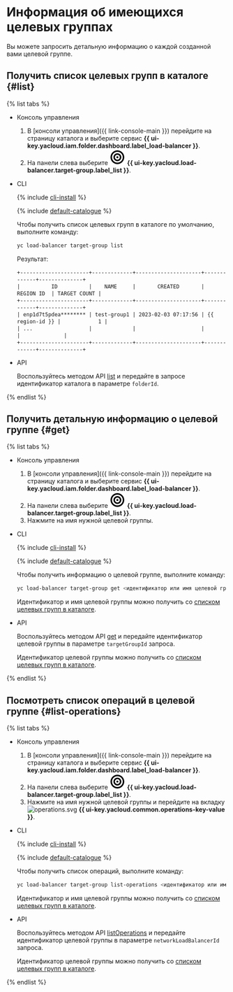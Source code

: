 # Информация об имеющихся целевых группах

Вы можете запросить детальную информацию о каждой созданной вами целевой группе.

## Получить список целевых групп в каталоге {#list}

{% list tabs %}

- Консоль управления

    1. В [консоли управления]({{ link-console-main }}) перейдите на страницу каталога и выберите сервис **{{ ui-key.yacloud.iam.folder.dashboard.label_load-balancer }}**.
    1. На панели слева выберите ![trgroups.svg](../../_assets/trgroups.svg) **{{ ui-key.yacloud.load-balancer.target-group.label_list }}**.

- CLI

    {% include [cli-install](../../_includes/cli-install.md) %}

    {% include [default-catalogue](../../_includes/default-catalogue.md) %}

    Чтобы получить список целевых групп в каталоге по умолчанию, выполните команду:

    ```bash
    yc load-balancer target-group list
    ```

    Результат:

    
    ```text
    +----------------------+-------------+---------------------+-------------+--------------+
    |          ID          |    NAME     |       CREATED       |  REGION ID  | TARGET COUNT |
    +----------------------+-------------+---------------------+-------------+--------------+
    | enp1d7t5pdea******** | test-group1 | 2023-02-03 07:17:56 | {{ region-id }} |            1 |
    | ...                  |             |                     |             |              |
    +----------------------+-------------+---------------------+-------------+--------------+
    ```



- API

    Воспользуйтесь методом API [list](../api-ref/TargetGroup/list.md) и передайте в запросе идентификатор каталога в параметре `folderId`.

{% endlist %}

## Получить детальную информацию о целевой группе {#get}

{% list tabs %}

- Консоль управления

    1. В [консоли управления]({{ link-console-main }}) перейдите на страницу каталога и выберите сервис **{{ ui-key.yacloud.iam.folder.dashboard.label_load-balancer }}**.
    1. На панели слева выберите ![trgroups.svg](../../_assets/trgroups.svg) **{{ ui-key.yacloud.load-balancer.target-group.label_list }}**.
    1. Нажмите на имя нужной целевой группы.

- CLI

    {% include [cli-install](../../_includes/cli-install.md) %}

    {% include [default-catalogue](../../_includes/default-catalogue.md) %}

    Чтобы получить информацию о целевой группе, выполните команду:

    ```bash
    yc load-balancer target-group get <идентификатор или имя целевой группы>
    ```

    Идентификатор и имя целевой группы можно получить со [списком целевых групп в каталоге](#list).

- API

    Воспользуйтесь методом API [get](../api-ref/TargetGroup/get.md) и передайте идентификатор целевой группы в параметре `targetGroupId` запроса.

    Идентификатор целевой группы можно получить со [списком целевых групп в каталоге](#list).

{% endlist %}

## Посмотреть список операций в целевой группе {#list-operations}

{% list tabs %}

- Консоль управления

    1. В [консоли управления]({{ link-console-main }}) перейдите на страницу каталога и выберите сервис **{{ ui-key.yacloud.iam.folder.dashboard.label_load-balancer }}**.
    1. На панели слева выберите ![trgroups.svg](../../_assets/trgroups.svg) **{{ ui-key.yacloud.load-balancer.target-group.label_list }}**.
    1. Нажмите на имя нужной целевой группы и перейдите на вкладку ![operations.svg](../../_assets/mdb/operations.svg) **{{ ui-key.yacloud.common.operations-key-value }}**.

- CLI

    {% include [cli-install](../../_includes/cli-install.md) %}

    {% include [default-catalogue](../../_includes/default-catalogue.md) %}

    Чтобы получить список операций, выполните команду:

    ```bash
    yc load-balancer target-group list-operations <идентификатор или имя целевой группы>
    ```

    Идентификатор и имя целевой группы можно получить со [списком целевых групп в каталоге](#list).

- API

    Воспользуйтесь методом API [listOperations](../api-ref/TargetGroup/listOperations.md) и передайте идентификатор целевой группы в параметре `networkLoadBalancerId` запроса.

    Идентификатор целевой группы можно получить со [списком целевых групп в каталоге](#list).

{% endlist %}
